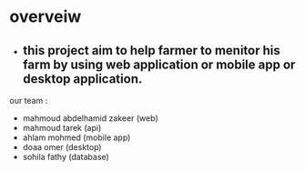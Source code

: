 # overveiw
- this project aim to help farmer to menitor his farm by using web application or mobile app or desktop application.
  ---
our team :
- mahmoud abdelhamid zakeer (web)
- mahmoud tarek (api)
- ahlam mohmed (mobile app)
- doaa omer (desktop)
- sohila fathy (database)
